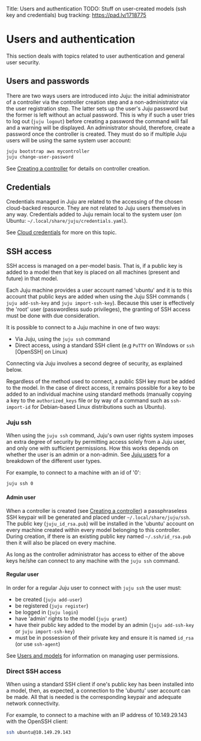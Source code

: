 Title: Users and authentication
TODO:  Stuff on user-created models (ssh key and credentials)
       bug tracking: https://pad.lv/1718775


# Users and authentication

This section deals with topics related to user authentication and general user
security.


## Users and passwords

There are two ways users are introduced into Juju: the initial administrator of
a controller via the controller creation step and a non-administrator via the
user registration step. The latter sets up the user's Juju password but the
former is left without an actual password.  This is why if such a user tries to
log out (`juju logout`) before creating a password the command will fail and a
warning will be displayed. An administrator should, therefore, create a
password once the controller is created. They must do so if multiple Juju users
will be using the same system user account:

```bash
juju bootstrap aws mycontroller
juju change-user-password
```

See [Creating a controller][controllers-creating] for details on controller
creation.

## Credentials

Credentials managed in Juju are related to the accessing of the chosen
cloud-backed resource. They are not related to Juju users themselves in any
way. Credentials added to Juju remain local to the system user (on Ubuntu:
`~/.local/share/juju/credentials.yaml`).

See [Cloud credentials][credentials] for more on this topic.

## SSH access

SSH access is managed on a per-model basis. That is, if a public key is added
to a model then that key is placed on all machines (present and future) in that
model.

Each Juju machine provides a user account named 'ubuntu' and it is to this
account that public keys are added when using the Juju SSH commands (
`juju add-ssh-key` and `juju import-ssh-key`). Because this user is effectively
the 'root' user (passwordless sudo privileges), the granting of SSH access must
be done with due consideration.

It is possible to connect to a Juju machine in one of two ways:

- Via Juju, using the `juju ssh` command
- Direct access, using a standard SSH client (e.g `PuTTY` on Windows or `ssh`
  [OpenSSH] on Linux)

Connecting via Juju involves a second degree of security, as explained below.

Regardless of the method used to connect, a public SSH key must be added to the
model. In the case of direct access, it remains possible for a key to be added
to an individual machine using standard methods (manually copying a key to the
`authorized_keys` file or by way of a command such as `ssh-import-id` for
Debian-based Linux distributions such as Ubuntu).

### Juju ssh
 
When using the `juju ssh` command, Juju's own user rights system imposes an
extra degree of security by permitting access solely from a Juju user, and only
one with sufficient permissions. How this works depends on whether the user is
an admin or a non-admin. See [Juju users][users] for a breakdown of the
different user types.

For example, to connect to a machine with an id of '0':

```bash
juju ssh 0
```

#### Admin user

When a controller is created (see
[Creating a controller][controllers-creating]) a passphraseless SSH keypair
will be generated and placed under `~/.local/share/juju/ssh`. The public key
(`juju_id_rsa.pub`) will be installed in the 'ubuntu' account on every machine
created within every model belonging to this controller. During creation, if
there is an existing public key named `~/.ssh/id_rsa.pub` then it will also be
placed on every machine.

As long as the controller administrator has access to either of the above keys
he/she can connect to any machine with the `juju ssh` command.

#### Regular user

In order for a regular Juju user to connect with `juju ssh` the user must:

- be created (`juju add-user`)
- be registered (`juju register`)
- be logged in (`juju login`)
- have 'admin' rights to the model (`juju grant`)
- have their public key added to the model by an admin (`juju add-ssh-key` or
  `juju import-ssh-key`)
- must be in possession of their private key and ensure it is named `id_rsa`
  (or use `ssh-agent`)

See [Users and models][models-users] for information on managing user
permissions.

### Direct SSH access

When using a standard SSH client  if one's public key has been installed into a model, then, as
expected, a connection to the 'ubuntu' user account can be made. All that is
needed is the corresponding keypair and adequate network connectivity. 

For example, to connect to a machine with an IP address of 10.149.29.143 with
the OpenSSH client:

```bash
ssh ubuntu@10.149.29.143
```


<!-- LINKS -->

[controllers-creating]: ./controllers-creating.html
[credentials]: ./credentials.html
[users]: ./users.html
[models]: ./models.html
[models-users]: ./users-models.html
